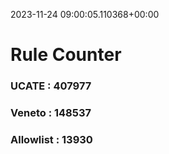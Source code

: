 2023-11-24 09:00:05.110368+00:00
# Rule Counter 
 ### UCATE : 407977

 ### Veneto : 148537

 ### Allowlist : 13930